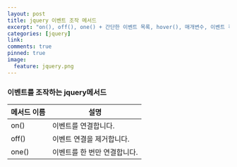 ```yaml
---
layout: post
title: jquery 이벤트 조작 메서드
excerpt: "on(), off(), one() + 간단한 이벤트 목록, hover(), 매개변수, 이벤트 객체 속성, 마우스/키보드/윈도우 이벤트, 입력양식 이벤트, 화살표 함수 "
categories: [jquery]
link:
comments: true
pinned: true
image:
  feature: jquery.png
---
```


### 이벤트를 조작하는 jquery메서드

| 메서드 이름 | 설명               |
| ------ | ---------------- |
| on()   | 이벤트를 연결합니다.      |
| off()  | 이벤트 연결을 제거합니다.   |
| one()  | 이벤트를 한 번만 연결합니다. |
